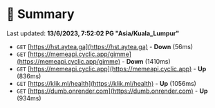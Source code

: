 # 📖 Summary
Last updated: **13/6/2023, 7:52:02 PG "Asia/Kuala_Lumpur"**

- `GET` [https://hst.aytea.ga](https://hst.aytea.ga) - **Down** (56ms)
- `GET` [https://memeapi.cyclic.app/gimme](https://memeapi.cyclic.app/gimme) - **Down** (1410ms)
- `GET` [https://memeapi.cyclic.app](https://memeapi.cyclic.app) - **Up** (836ms)
- `GET` [https://klik.ml/health](https://klik.ml/health) - **Up** (1056ms)
- `GET` [https://dumb.onrender.com](https://dumb.onrender.com) - **Up** (934ms)
